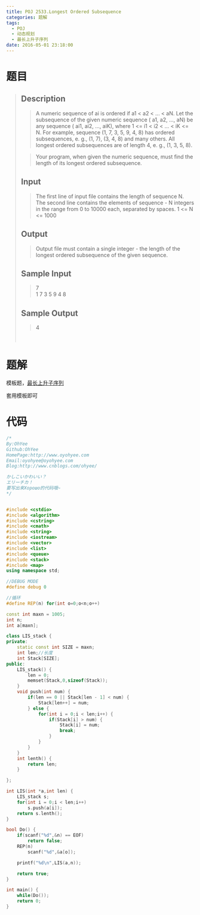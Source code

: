 ```yaml
---
title: POJ 2533.Longest Ordered Subsequence
categories: 题解
tags:
  - POJ
  - 动态规划
  - 最长上升子序列
date: 2016-05-01 23:18:00
---
```


# 题目


> ## Description  
>   
> > A numeric sequence of ai is ordered if a1 < a2 < ... < aN. Let the subsequence of the given numeric sequence ( a1, a2, ..., aN) be any sequence ( ai1, ai2, ..., aiK), where 1 <= i1 < i2 < ... < iK <= N. For example, sequence (1, 7, 3, 5, 9, 4, 8) has ordered subsequences, e. g., (1, 7), (3, 4, 8) and many others. All longest ordered subsequences are of length 4, e. g., (1, 3, 5, 8).   
>   
> > Your program, when given the numeric sequence, must find the length of its longest ordered subsequence.  
>   <!--more-->
> ## Input  
>   
> > The first line of input file contains the length of sequence N. The second line contains the elements of sequence - N integers in the range from 0 to 10000 each, separated by spaces. 1 <= N <= 1000  
>   
> ## Output  
>   
> > Output file must contain a single integer - the length of the longest ordered subsequence of the given sequence.  
>   
> ## Sample Input  
>   
> > 7  
> > 1 7 3 5 9 4 8  
>   
> ## Sample Output  
>   
> > 4  
>   
>  &nbsp;

# 题解

模板题，[最长上升子序列](/post/Algorithm/LIS.html)

 

套用模板即可

  
# 代码

```cpp
/*
By:OhYee
Github:OhYee
HomePage:http://www.oyohyee.com
Email:oyohyee@oyohyee.com
Blog:http://www.cnblogs.com/ohyee/

かしこいかわいい？
エリーチカ！
要写出来Хорошо的代码哦~
*/


#include <cstdio>
#include <algorithm>
#include <cstring>
#include <cmath>
#include <string>
#include <iostream>
#include <vector>
#include <list>
#include <queue>
#include <stack>
#include <map>
using namespace std;

//DEBUG MODE
#define debug 0

//循环
#define REP(n) for(int o=0;o<n;o++)

const int maxn = 1005;
int n;
int a[maxn];

class LIS_stack {
private:
    static const int SIZE = maxn;
    int len;//长度
    int Stack[SIZE];
public:
    LIS_stack() {
        len = 0;
        memset(Stack,0,sizeof(Stack));
    }
    void push(int num) {
        if(len == 0 || Stack[len - 1] < num) {
            Stack[len++] = num;
        } else {
            for(int i = 0;i < len;i++) {
                if(Stack[i] > num) {
                    Stack[i] = num;
                    break;
                }
            }
        }
    }
    int lenth() {
        return len;
    }

};

int LIS(int *a,int len) {
    LIS_stack s;
    for(int i = 0;i < len;i++) 
        s.push(a[i]);
    return s.lenth();
}

bool Do() {
    if(scanf("%d",&n) == EOF)
        return false;
    REP(n)
        scanf("%d",&a[o]);

    printf("%d\n",LIS(a,n));

    return true;
}

int main() {
    while(Do());
    return 0;
}
```